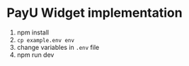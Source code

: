 # PayU Widget implementation

1. npm install
2. `cp example.env env`
3. change variables in `.env` file
2. npm run dev